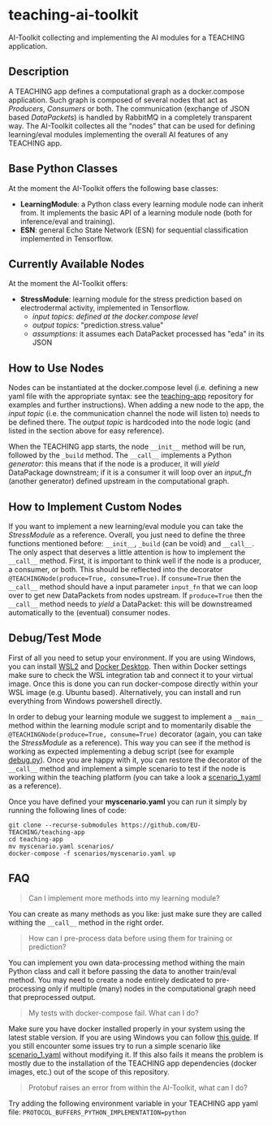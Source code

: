 # teaching-ai-toolkit
AI-Toolkit collecting and implementing the AI modules for a TEACHING application.

## Description
A TEACHING app defines a computational graph as a docker.compose application.
Such graph is composed of several nodes that act as *Producers*, *Consumers* or both.
The communication (exchange of JSON based *DataPackets*) is handled by RabbitMQ in a completely transparent way.
The AI-Toolkit collectes all the "nodes" that can be used for defining learning/eval modules implementing the overall AI features of any TEACHING app.

## Base Python Classes
At the moment the AI-Toolkit offers the following base classes:

- **LearningModule**: a Python class every learning module node can inherit from. It implements the basic API of a learning module node (both for inference/eval and training).
- **ESN**: general Echo State Network (ESN) for sequential classification implemented in Tensorflow.

## Currently Available Nodes
At the moment the AI-Toolkit offers:

- **StressModule**: learning module for the stress prediction based on electrodermal activity, implemented in Tensorflow.
  - *input topics*: *defined at the docker.compose level*
  - *output topics*: "prediction.stress.value"
  - *assumptions*: it assumes each DataPacket processed has "eda" in its JSON

## How to Use Nodes
Nodes can be instantiated at the docker.compose level (i.e. defining a new yaml file with the appropriate syntax: see the [teaching-app](https://github.com/EU-TEACHING/teaching-app) repository for examples and further instructions). When adding a new node to the app, the *input topic* (i.e. the communication channel the node will listen to) needs to be defined there. The *output topic* is hardcoded into the node logic (and listed in the section above for easy reference).

When the TEACHING app starts, the node `__init__` method will be run, followed by the `_build` method. The `__call__` implements a Python *generator*: this means that if the node is a producer, it will *yield* DataPackage downstream; if it is a consumer it will loop over an *input_fn* (another generator) defined upstream in the computational graph.

## How to Implement Custom Nodes
If you want to implement a new learning/eval module you can take the *StressModule* as a reference. Overall, you just need to define the three functions mentioned before: `__init__`, `_build` (can be void) and `__call__`. The only aspect that deserves a little attention is how to implement the `__call__` method. First, it is important to think well if the node is a producer, a consumer, or both. This should be reflected into the decorator `@TEACHINGNode(produce=True, consume=True)`. If `consume=True` then the `__call__` method should have a input parameter `input_fn` that we can loop over to get new DataPackets from nodes upstream. If `produce=True` then the `__call__` method needs to *yield* a DataPacket: this will be downstreamed automatically to the (eventual) consumer nodes.

## Debug/Test Mode

First of all you need to setup your environment. If you are using Windows, you can install [WSL2](https://docs.microsoft.com/en-us/windows/wsl/install) and [Docker Desktop](https://docs.docker.com/desktop/windows/install/). Then within Docker settings make sure to check the WSL integration tab and connect it to your virtual image. Once this is done you can run docker-compose directly within your WSL image (e.g. Ubuntu based). Alternatively, you can install and run everything from Windows powershell directly. 

In order to debug your learning module we suggest to implement a `__main__` method within the learning module script and to momentarily disable the `@TEACHINGNode(produce=True, consume=True)` decorator (again, you can take the *StressModule* as a reference). This way you can see if the method is working as expected implementing a debug script (see for example [debug.py](debug.py)). Once you are happy with it, you can restore the decorator of the `__call__` method and implement a simple scenario to test if the node is working within the teaching platform (you can take a look a [scenario_1.yaml](https://github.com/EU-TEACHING/teaching-app/blob/main/scenarios/scenario_1.yaml) as a reference). 

Once you have defined your **myscenario.yaml** you can run it simply by running the following lines of code:

```
git clone --recurse-submodules https://github.com/EU-TEACHING/teaching-app
cd teaching-app
mv myscenario.yaml scenarios/
docker-compose -f scenarios/myscenario.yaml up
```

## FAQ

> Can I implement more methods into my learning module?

You can create as many methods as you like: just make sure they are called withing the `__call__` method in the right order.

> How can I pre-process data before using them for training or prediction?

You can implement you own data-processing method withing the main Python class and call it before passing the data to another train/eval method. You may need to create a node entirely dedicated to pre-processing only if multiple (many) nodes in the computational graph need that preprocessed output.

> My tests with docker-compose fail. What can I do?

Make sure you have docker installed properly in your system using the latest stable version. If you are using Windows you can follow [this guide](https://docs.docker.com/desktop/windows/wsl/). If you still encounter some issues try to run a simple scenario like [scenario_1.yaml](https://github.com/EU-TEACHING/teaching-app/blob/main/scenarios/scenario_1.yaml) without modifying it. If this also fails it means the problem is mostly due to the installation of the TEACHING app dependencies (docker images, etc.) out of the scope of this repository.

> Protobuf raises an error from within the AI-Toolkit, what can I do?

Try adding the following environment variable in your TEACHING app yaml file: `PROTOCOL_BUFFERS_PYTHON_IMPLEMENTATION=python`

